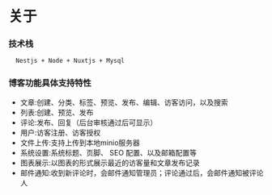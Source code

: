 # 关于

### 技术栈

```bash
  Nestjs + Node + Nuxtjs + Mysql
```

### 博客功能具体支持特性

* 文章:创建、分类、标签、预览、发布、编辑、访客访问，以及搜索
* 列表:创建、预览、发布
* 评论:发布、回复（后台审核通过后可显示）
* 用户:访客注册、访客授权
* 文件上传:支持上传到本地minio服务器
* 系统设置:系统标题、页脚、 SEO 配置、以及邮箱配置等
* 图表展示:以图表的形式展示最近的访客量和文章发布记录
* 邮件通知:收到新评论时，会邮件通知管理员；评论通过后，会邮件通知被评论人